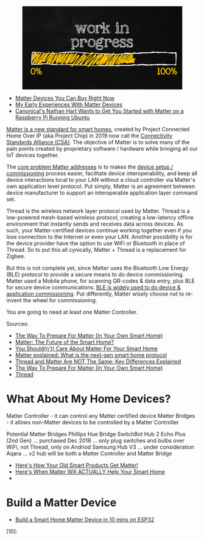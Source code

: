 <!--
Maintainer:   jeffskinnerbox@yahoo.com / www.jeffskinnerbox.me
Version:      0.0.0
-->


<div align="center">
<img src="https://raw.githubusercontent.com/jeffskinnerbox/blog/main/content/images/banners-bkgrds/work-in-progress.jpg" title="These materials require additional work and are not ready for general use." align="center" width=420px height=219px>
</div>



* [Matter Devices You Can Buy Right Now](https://hometechhacker.com/matter-devices-you-can-buy-right-now/)
* [My Early Experiences With Matter Devices](https://hometechhacker.com/my-early-experiences-with-the-matter-protocol/)
* [Canonical's Nathan Hart Wants to Get You Started with Matter on a Raspberry Pi Running Ubuntu](https://www.hackster.io/news/canonical-s-nathan-hart-wants-to-get-you-started-with-matter-on-a-raspberry-pi-running-ubuntu-0acbd9433003)





[Matter is a new standard for smart homes][02],
created by Project Connected Home Over IP (aka Project Chip) in 2019
now call the [Connectivity Standards Alliance (CSA)][01].
The objective of Matter is to solve many of the pain points
created by proprietary software / hardware while bringing all our IoT devices together.

The [core problem Matter addresses][03] is to
makes the [device setup / commissioning][04] process easier, facilitate device interoperability,
and keep all device interactions local to your LAN without a cloud controller
via Matter's own application level protocol.
Put simply, Matter is an agreement between device manufacturer to support an interoperable application layer command set.

Thread is the wireless network layer protocol used by Matter.
Thread is a low-powered mesh-based wireless protocol,
creating a low-latency offline environment that instantly sends and receives data across devices.
As such, your Matter-certified devices continue working together even if you lose connection to the Internet or even your LAN.
Another possibility is for the device provider have the option to use WiFi or Bluetooth in place of Thread.
So to put this all cynically, Matter + Thread is a replacement for Zigbee.

But this is not complete yet,
since Matter uses the Bluetooth Low Energy (BLE) protocol to provide
a secure means to do device commissioning.
Matter used a Mobile phone, for scanning QR-codes & data entry, plus BLE for secure device communications.
[BLE is widely used to do device & application commissioning][05].
Put differently, Matter wisely choose not to re-invent the wheel for commissioning.

You are going to need at least one Matter Controller.

Sources:

* [The Way To Prepare For Matter (In Your Own Smart Home)](https://www.youtube.com/watch?v=HTOYHn5NUn0)
* [Matter: The Future of the Smart Home?](https://hometechhacker.com/matter-the-future-of-the-smart-home/)
* [You Should(n't) Care About Matter For Your Smart Home](https://www.youtube.com/watch?v=y-HpTIP46sY)
* [Matter explained: What is the next-gen smart home protocol](https://www.androidpolice.com/matter-smart-home-standard-explained/)
* [Thread and Matter Are NOT The Same: Key Differences Explained](https://www.youtube.com/watch?v=4_7yC0B21oY)
* [The Way To Prepare For Matter (In Your Own Smart Home)]()
* [Thread](https://www.youtube.com/playlist?list=PLoKOKJqgqHs9AK8cMkH3Nqyybzfv0q23D)

# What About My Home Devices?

Matter Controller - it can control any Matter certified device
Matter Bridges - it allows non-Matter devices to be controlled by a Matter Controller

Potential Matter Bridges
    Phillips Hue Bridge
    SwitchBot Hub 2
    Echo Plus (2nd Gen) ... purchased Dec 2018 ... only plug switches and bulbs over WiFi, not Thread, only on Andriod
    Samsung Hub V3 ... under consideration
    Aqara ... v2 hub will be both a Matter Controller and Matter Bridge

* [Here's How Your Old Smart Products Get Matter!](https://www.youtube.com/watch?v=azEwUi3SBJA)
* [Here's When Matter Will ACTUALLY Help Your Smart Home](https://www.youtube.com/watch?v=Rv38Gf8Io7Q)
* []()

# Build a Matter Device

* [Build a Smart Home Matter Device in 10 mins on ESP32](https://www.youtube.com/watch?v=nO45szofvOM)



[01]:https://csa-iot.org/all-solutions/matter/
[02]:https://csa-iot.org/newsroom/matter-making-the-smart-home-more-connected/
[03]:https://www.youtube.com/watch?v=8NcPWJv0nfo
[04]:https://www.youtube.com/watch?v=OSJpG2YWTGE
[05]:https://community.silabs.com/s/share/a5U1M000000ko4IUAQ/how-to-use-bluetooth-lowenergy-for-wifi-commissioning?language=en_US
[06]:
[07]:
[08]:
[09]:
[10]:
